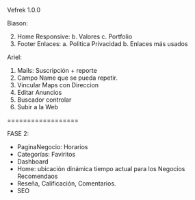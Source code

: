 Vefrek 1.0.0

Biason:

2. Home Responsive:
   b. Valores
   c. Portfolio
1. Footer Enlaces:
   a. Politica Privacidad
   b. Enlaces más usados

Ariel:

1. Mails: Suscripción + reporte
2. Campo Name que se pueda repetir.
3. Vincular Maps con Direccion
4. Editar Anuncios
5. Buscador controlar
6. Subir a la Web

==================

FASE 2:

- PaginaNegocio: Horarios
- Categorías: Faviritos
- Dashboard
- Home: ubicación dinámica tiempo actual para los Negocios Recomendaos
- Reseña, Calificación, Comentarios.
- SEO
